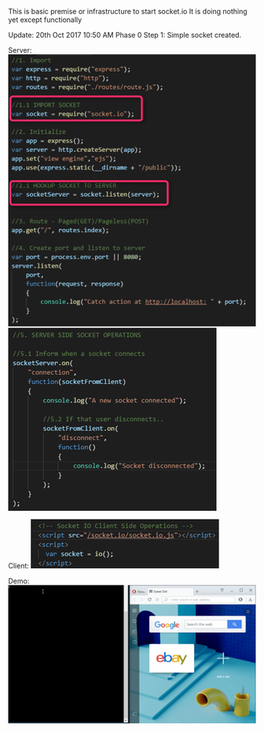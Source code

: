 This is basic premise or infrastructure to start socket.io
It is doing nothing yet except functionally

Update: 20th Oct 2017 10:50 AM
Phase 0 Step 1: Simple socket created. 

Server:
![demo](demo/Phase0_Step2_Server_1.png) 
![demo](demo/Phase0_Step2_Server_2.png) 

Client:
![demo](demo/Phase0_Step2_Client_1.png) 

Demo:
![demo](demo/Phase0_Step2_Demo.gif) 